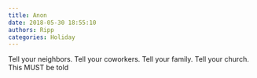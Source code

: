 ```yaml
---
title: Anon
date: 2018-05-30 18:55:10
authors: Ripp
categories: Holiday
---
```


 Tell your neighbors.  Tell your coworkers. Tell your family.  Tell your church.  This MUST be told